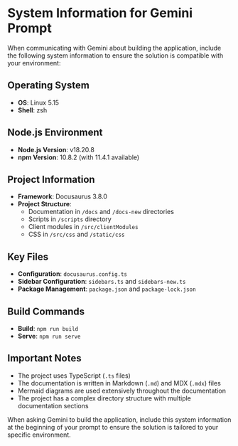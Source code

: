 # System Information for Gemini Prompt

When communicating with Gemini about building the application, include the following system information to ensure the solution is compatible with your environment:

## Operating System
- **OS**: Linux 5.15
- **Shell**: zsh

## Node.js Environment
- **Node.js Version**: v18.20.8
- **npm Version**: 10.8.2 (with 11.4.1 available)

## Project Information
- **Framework**: Docusaurus 3.8.0
- **Project Structure**: 
  - Documentation in `/docs` and `/docs-new` directories
  - Scripts in `/scripts` directory
  - Client modules in `/src/clientModules`
  - CSS in `/src/css` and `/static/css`

## Key Files
- **Configuration**: `docusaurus.config.ts`
- **Sidebar Configuration**: `sidebars.ts` and `sidebars-new.ts`
- **Package Management**: `package.json` and `package-lock.json`

## Build Commands
- **Build**: `npm run build`
- **Serve**: `npm run serve`

## Important Notes
- The project uses TypeScript (`.ts` files)
- The documentation is written in Markdown (`.md`) and MDX (`.mdx`) files
- Mermaid diagrams are used extensively throughout the documentation
- The project has a complex directory structure with multiple documentation sections

When asking Gemini to build the application, include this system information at the beginning of your prompt to ensure the solution is tailored to your specific environment.
